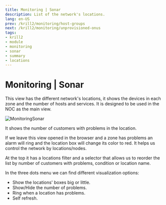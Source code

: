 ```yaml
---
title: Monitoring | Sonar
description: List of the network's locations.
lang: en-US
prev: /krill2/monitoring/host-groups
next: /krill2/monitoring/unprovisioned-onus
tags:
- krill2
- module
- monitoring
- sonar
- summary
- locations
---
```

# Monitoring | Sonar

This view has the different network's locations, it shows the devices in each zone and the number of hosts and services. It is designed to be used in the NOC as the main view.

![MonitoringSonar](/img/krill2/monitoring/0401.png)

It shows the number of customers with problems in the location.

If we leave this view opened in the browser and a zone has problems an alarm will ring and the location box will change its color to red. It helps us control the network by locations/nodes.

At the top it has a locations filter and a selector that allows us to reorder the list by number of customers with problems, condition or location name.

In the three dots menu we can find different visualization options:

- Show the locations' boxes big or little.
- Show/Hide the number of problems.
- Ring when a location has problems.
- Self refresh.
